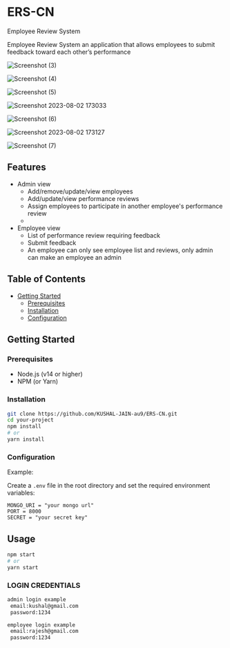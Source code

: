 
# ERS-CN
Employee Review System

 Employee Review System an application that allows employees to submit feedback toward each other’s performance

![Screenshot (3)](https://github.com/KUSHAL-JAIN-au9/ERS-CN/assets/36365855/d4704dda-cebf-4287-b180-bcd22694b18e)

![Screenshot (4)](https://github.com/KUSHAL-JAIN-au9/ERS-CN/assets/36365855/99e92ad8-dc61-496c-9b94-dd5ba8d8d7ae)

![Screenshot (5)](https://github.com/KUSHAL-JAIN-au9/ERS-CN/assets/36365855/7b1f292a-cfb9-4466-99c6-77c7817ead2f)

![Screenshot 2023-08-02 173033](https://github.com/KUSHAL-JAIN-au9/ERS-CN/assets/36365855/328f2590-7d12-48c5-a7bc-77d6c3c5d73b)

![Screenshot (6)](https://github.com/KUSHAL-JAIN-au9/ERS-CN/assets/36365855/be046d98-e234-4da5-9df5-4652111d2dd5)

![Screenshot 2023-08-02 173127](https://github.com/KUSHAL-JAIN-au9/ERS-CN/assets/36365855/3caf2c1e-c253-42ca-b20d-209760edef2c)

![Screenshot (7)](https://github.com/KUSHAL-JAIN-au9/ERS-CN/assets/36365855/fd623f60-cec1-4eeb-872b-97f3bf37503a)

## Features

- Admin view
  - Add/remove/update/view employees
  - Add/update/view performance reviews
  - Assign employees to participate in another employee's performance review
  - 
- Employee view
  - List of performance review requiring feedback
  - Submit feedback
  - An employee can only see employee list and reviews, only admin can make an employee an admin


## Table of Contents

- [Getting Started](#getting-started)
  - [Prerequisites](#prerequisites)
  - [Installation](#installation)
  - [Configuration](#configuration)


## Getting Started
  


### Prerequisites
- Node.js (v14 or higher)
- NPM (or Yarn)

### Installation
```bash
git clone https://github.com/KUSHAL-JAIN-au9/ERS-CN.git
cd your-project
npm install
# or
yarn install
```

### Configuration
Example:

Create a `.env` file in the root directory and set the required environment variables:

```
MONGO_URI = "your mongo url"
PORT = 8000
SECRET = "your secret key"
```

## Usage


```bash
npm start
# or
yarn start
```

### LOGIN CREDENTIALS
```bash
admin login example
 email:kushal@gmail.com
 password:1234

employee login example
 email:rajesh@gmail.com
 password:1234

```


